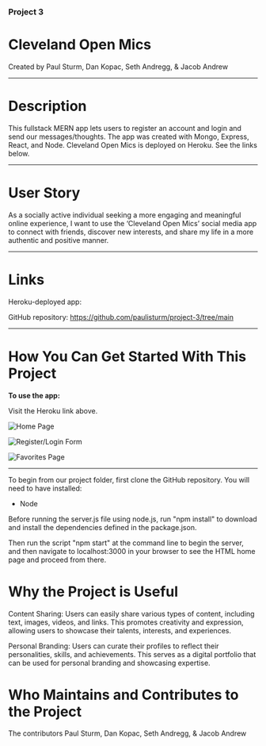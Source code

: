 ### Project 3 
# Cleveland Open Mics

Created by Paul Sturm, Dan Kopac, Seth Andregg, & Jacob Andrew

____________

# Description 

This fullstack MERN app lets users to register an account and login and send our messages/thoughts. The app was created with Mongo, Express, React, and Node.
Cleveland Open Mics is deployed on Heroku. See the links below.

____________

# User Story

As a socially active individual seeking a more engaging and meaningful online experience, I want to use the ‘Cleveland Open Mics’ social media app to connect with friends, discover new interests, and share my life in a more authentic and positive manner.
 
____________

# Links

Heroku-deployed app: 

GitHub repository: https://github.com/paulisturm/project-3/tree/main

____________

# How You Can Get Started With This Project ###

<strong>To use the app:</strong> 

Visit the Heroku link above. 

![Home Page]()


![Register/Login Form]()


![Favorites Page]()

____________

To begin from our project folder, first clone the GitHub repository. You will need to have installed:

* Node

Before running the server.js file using node.js, run "npm install" to download and install the dependencies defined in the package.json. 

Then run the script "npm start" at the command line to begin the server, and then navigate to localhost:3000 in your browser to see the HTML home page and proceed from there.

# Why the Project is Useful

Content Sharing:
Users can easily share various types of content, including text, images, videos, and links. This promotes creativity and expression, allowing users to showcase their talents, interests, and experiences.

Personal Branding:
Users can curate their profiles to reflect their personalities, skills, and achievements. This serves as a digital portfolio that can be used for personal branding and showcasing expertise.

# Who Maintains and Contributes to the Project

  The contributors Paul Sturm, Dan Kopac, Seth Andregg, & Jacob Andrew

